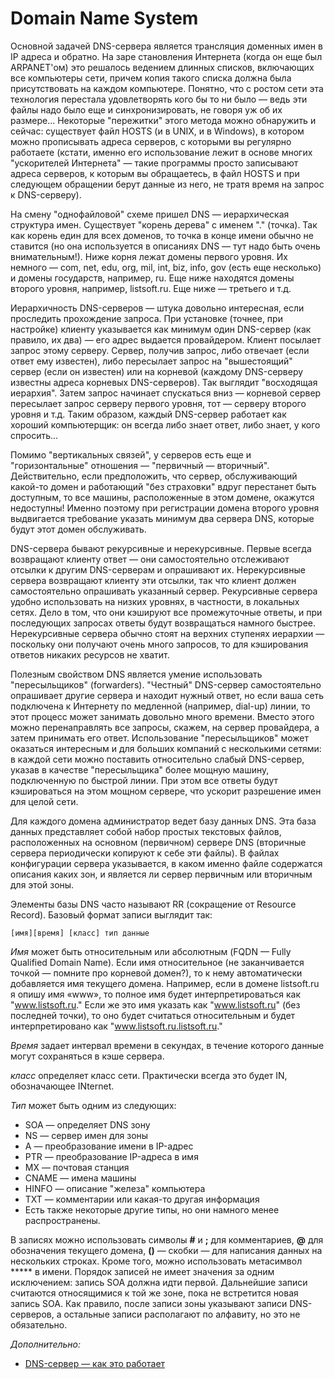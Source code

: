 # Domain Name System

Основной задачей DNS-сервера является трансляция доменных имен в IP адреса и обратно. На заре становления Интернета (когда он еще был ARPANET'ом) это решалось ведением длинных списков, включающих все компьютеры сети, причем копия такого списка должна была присутствовать на каждом компьютере. Понятно, что с ростом сети эта технология перестала удовлетворять кого бы то ни было — ведь эти файлы надо было еще и синхронизировать, не говоря уж об их размере... Некоторые "пережитки" этого метода можно обнаружить и сейчас: существует файл HOSTS (и в UNIX, и в Windows), в котором можно прописывать адреса серверов, с которыми вы регулярно работаете (кстати, именно его использование лежит в основе многих "ускорителей Интернета" — такие программы просто записывают адреса серверов, к которым вы обращаетесь, в файл HOSTS и при следующем обращении берут данные из него, не тратя время на запрос к DNS-серверу).

На смену "однофайловой" схеме пришел DNS — иерархическая структура имен. Существует "корень дерева" с именем "." (точка). Так как корень един для всех доменов, то точка в конце имени обычно не ставится (но она используется в описаниях DNS — тут надо быть очень внимательным!). Ниже корня лежат домены первого уровня. Их немного — com, net, edu, org, mil, int, biz, info, gov (есть еще несколько) и домены государств, например, ru. Еще ниже находятся домены второго уровня, например, listsoft.ru. Еще ниже — третьего и т.д.

Иерархичность DNS-серверов — штука довольно интересная, если проследить прохождение запроса. При установке (точнее, при настройке) клиенту указывается как минимум один DNS-сервер (как правило, их два) — его адрес выдается провайдером. Клиент посылает запрос этому серверу. Сервер, получив запрос, либо отвечает (если ответ ему известен), либо пересылает запрос на "вышестоящий" сервер (если он известен) или на корневой (каждому DNS-серверу известны адреса корневых DNS-серверов). Так выглядит "восходящая иерархия". Затем запрос начинает спускаться вниз — корневой сервер пересылает запрос серверу первого уровня, тот — серверу второго уровня и т.д. Таким образом, каждый DNS-сервер работает как хороший компьютерщик: он всегда либо знает ответ, либо знает, у кого спросить...

Помимо "вертикальных связей", у серверов есть еще и "горизонтальные" отношения — "первичный — вторичный". Действительно, если предположить, что сервер, обслуживающий какой-то домен и работающий "без страховки" вдруг перестанет быть доступным, то все машины, расположенные в этом домене, окажутся недоступны! Именно поэтому при регистрации домена второго уровня выдвигается требование указать минимум два сервера DNS, которые будут этот домен обслуживать.

DNS-сервера бывают рекурсивные и нерекурсивные. Первые всегда возвращают клиенту ответ — они самостоятельно отслеживают отсылки к другим DNS-серверам и опрашивают их. Нерекурсивные сервера возвращают клиенту эти отсылки, так что клиент должен самостоятельно опрашивать указанный сервер. Рекурсивные сервера удобно использовать на низких уровнях, в частности, в локальных сетях. Дело в том, что они кэшируют все промежуточные ответы, и при последующих запросах ответы будут возвращаться намного быстрее. Нерекурсивные сервера обычно стоят на верхних ступенях иерархии — поскольку они получают очень много запросов, то для кэширования ответов никаких ресурсов не хватит.

Полезным свойством DNS является умение использовать "пересыльщиков" (forwarders). "Честный" DNS-сервер самостоятельно опрашивает другие сервера и находит нужный ответ, но если ваша сеть подключена к Интернету по медленной (например, dial-up) линии, то этот процесс может занимать довольно много времени. Вместо этого можно перенаправлять все запросы, скажем, на сервер провайдера, а затем принимать его ответ. Использование "пересыльщиков" может оказаться интересным и для больших компаний с несколькими сетями: в каждой сети можно поставить относительно слабый DNS-сервер, указав в качестве "пересыльщика" более мощную машину, подключенную по быстрой линии. При этом все ответы будут кэшироваться на этом мощном сервере, что ускорит разрешение имен для целой сети.

Для каждого домена администратор ведет базу данных DNS. Эта база данных представляет собой набор простых текстовых файлов, расположенных на основном (первичном) сервере DNS (вторичные сервера периодически копируют к себе эти файлы). В файлах конфигурации сервера указывается, в каком именно файле содержатся описания каких зон, и является ли сервер первичным или вторичным для этой зоны.

Элементы базы DNS часто называют RR (сокращение от Resource Record). Базовый формат записи выглядит так:  

`[имя][время] [класс] тип данные`

*Имя* может быть относительным или абсолютным (FQDN — Fully Qualified Domain Name). Если имя относительное (не заканчивается точкой — помните про корневой домен?), то к нему автоматически добавляется имя текущего домена. Например, если в домене listsoft.ru я опишу имя «www», то полное имя будет интерпретироваться как "www.listsoft.ru." Если же это имя указать как "www.listsoft.ru" (без последней точки), то оно будет считаться относительным и будет интерпретировано как "www.listsoft.ru.listsoft.ru."

*Время* задает интервал времени в секундах, в течение которого данные могут сохраняться в кэше сервера. 

*класс* определяет класс сети. Практически всегда это будет IN, обозначающее INternet.

*Тип* может быть одним из следующих: 

- SOA — определяет DNS зону 
- NS — сервер имен для зоны 
- A — преобразование имени в IP-адрес 
- PTR — преобразование IP-адреса в имя 
- MX — почтовая станция 
- CNAME — имена машины 
- HINFO — описание "железа" компьютера 
- TXT — комментарии или какая-то другая информация 
- Есть также некоторые другие типы, но они намного менее распространены.

В записях можно использовать символы **#** и **;** для комментариев, **@** для обозначения текущего домена, **()** — скобки — для написания данных на нескольких строках. Кроме того, можно использовать метасимвол ***** в имени. Порядок записей не имеет значения за одним исключением: запись SOA должна идти первой. Дальнейшие записи считаются относящимися к той же зоне, пока не встретится новая запись SOA. Как правило, после записи зоны указывают записи DNS-серверов, а остальные записи располагают по алфавиту, но это не обязательно.

*Дополнительно:*

- [DNS-сервер — как это работает](http://hostinfo.ru/articles/57)
